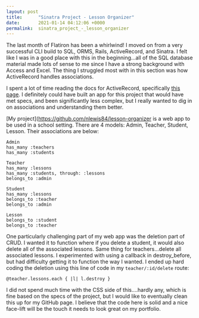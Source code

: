 ```yaml
---
layout: post
title:      "Sinatra Project - Lesson Organizer"
date:       2021-01-14 04:12:06 +0000
permalink:  sinatra_project_-_lesson_organizer
---
```



The last month of Flatiron has been a whirlwind! I moved on from a very successful CLI build to SQL, ORMS, Rails, ActiveRecord, and Sinatra. I felt like I was in a good place with this in the beginning...all of the SQL database material made lots of sense to me since I have a strong background with Access and Excel. The thing I struggled most with in this section was how ActiveRecord handles associations. 

I spent a lot of time reading the docs for ActiveRecord, specifically [this page](https://guides.rubyonrails.org/association_basics.html). I definitely could have built an app for this project that would have met specs, and been significantly less complex, but I really wanted to dig in on associations and understanding them better.

[My project](https://github.com/nlewis84/lesson-organizer is a web app to be used in a school setting. There are 4 models: Admin, Teacher, Student, Lesson. Their associations are below:

```
Admin
has_many :teachers
has_many :students

Teacher
has_many :lessons
has_many :students, through: :lessons
belongs_to :admin

Student
has_many :lessons
belongs_to :teacher
belongs_to :admin

Lesson
belongs_to :student
belongs_to :teacher
```

One particularly challenging part of my web app was the deletion part of CRUD. I wanted it to function where if you delete a student, it would also delete all of the associated lessons. Same thing for teachers...delete all associated lessons. I experimented with using a callback in destroy_before, but had difficulty getting it to function the way I wanted. I ended up hard coding the deletion using this line of code in my `teacher/:id/delete` route:

`@teacher.lessons.each { |l| l.destroy }`

I did not spend much time with the CSS side of this….hardly any, which is fine based on the specs of the project, but I would like to eventually clean this up for my GitHub page. I believe that the code here is solid and a nice face-lift will be the touch it needs to look great on my portfolio.

